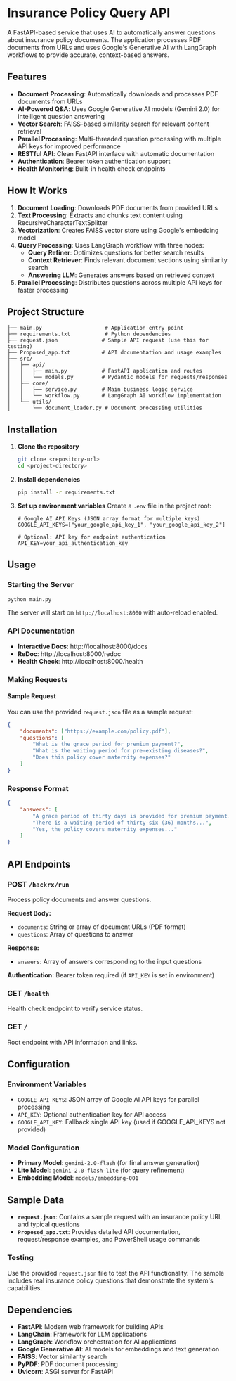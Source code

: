 # Insurance Policy Query API

A FastAPI-based service that uses AI to automatically answer questions about insurance policy documents. The application processes PDF documents from URLs and uses Google's Generative AI with LangGraph workflows to provide accurate, context-based answers.

## Features

- **Document Processing**: Automatically downloads and processes PDF documents from URLs
- **AI-Powered Q&A**: Uses Google Generative AI models (Gemini 2.0) for intelligent question answering
- **Vector Search**: FAISS-based similarity search for relevant content retrieval
- **Parallel Processing**: Multi-threaded question processing with multiple API keys for improved performance
- **RESTful API**: Clean FastAPI interface with automatic documentation
- **Authentication**: Bearer token authentication support
- **Health Monitoring**: Built-in health check endpoints

## How It Works

1. **Document Loading**: Downloads PDF documents from provided URLs
2. **Text Processing**: Extracts and chunks text content using RecursiveCharacterTextSplitter
3. **Vectorization**: Creates FAISS vector store using Google's embedding model
4. **Query Processing**: Uses LangGraph workflow with three nodes:
   - **Query Refiner**: Optimizes questions for better search results
   - **Context Retriever**: Finds relevant document sections using similarity search
   - **Answering LLM**: Generates answers based on retrieved context
5. **Parallel Processing**: Distributes questions across multiple API keys for faster processing

## Project Structure

```
├── main.py                    # Application entry point
├── requirements.txt           # Python dependencies
├── request.json              # Sample API request (use this for testing)
├── Proposed_app.txt          # API documentation and usage examples
├── src/
│   ├── api/
│   │   ├── main.py           # FastAPI application and routes
│   │   └── models.py         # Pydantic models for requests/responses
│   ├── core/
│   │   ├── service.py        # Main business logic service
│   │   └── workflow.py       # LangGraph AI workflow implementation
│   └── utils/
│       └── document_loader.py # Document processing utilities
```

## Installation

1. **Clone the repository**
   ```bash
   git clone <repository-url>
   cd <project-directory>
   ```

2. **Install dependencies**
   ```bash
   pip install -r requirements.txt
   ```

3. **Set up environment variables**
   Create a `.env` file in the project root:
   ```env
   # Google AI API Keys (JSON array format for multiple keys)
   GOOGLE_API_KEYS=["your_google_api_key_1", "your_google_api_key_2"]
   
   # Optional: API key for endpoint authentication
   API_KEY=your_api_authentication_key
   ```

## Usage

### Starting the Server

```bash
python main.py
```

The server will start on `http://localhost:8000` with auto-reload enabled.

### API Documentation

- **Interactive Docs**: http://localhost:8000/docs
- **ReDoc**: http://localhost:8000/redoc
- **Health Check**: http://localhost:8000/health

### Making Requests

#### Sample Request

You can use the provided `request.json` file as a sample request:

```json
{
    "documents": ["https://example.com/policy.pdf"],
    "questions": [
        "What is the grace period for premium payment?",
        "What is the waiting period for pre-existing diseases?",
        "Does this policy cover maternity expenses?"
    ]
}
```

### Response Format

```json
{
    "answers": [
        "A grace period of thirty days is provided for premium payment...",
        "There is a waiting period of thirty-six (36) months...",
        "Yes, the policy covers maternity expenses..."
    ]
}
```

## API Endpoints

### POST `/hackrx/run`

Process policy documents and answer questions.

**Request Body:**
- `documents`: String or array of document URLs (PDF format)
- `questions`: Array of questions to answer

**Response:**
- `answers`: Array of answers corresponding to the input questions

**Authentication:** Bearer token required (if `API_KEY` is set in environment)

### GET `/health`

Health check endpoint to verify service status.

### GET `/`

Root endpoint with API information and links.

## Configuration

### Environment Variables

- `GOOGLE_API_KEYS`: JSON array of Google AI API keys for parallel processing
- `API_KEY`: Optional authentication key for API access
- `GOOGLE_API_KEY`: Fallback single API key (used if GOOGLE_API_KEYS not provided)

### Model Configuration

- **Primary Model**: `gemini-2.0-flash` (for final answer generation)
- **Lite Model**: `gemini-2.0-flash-lite` (for query refinement)
- **Embedding Model**: `models/embedding-001`

## Sample Data

- **`request.json`**: Contains a sample request with an insurance policy URL and typical questions
- **`Proposed_app.txt`**: Provides detailed API documentation, request/response examples, and PowerShell usage commands

### Testing

Use the provided `request.json` file to test the API functionality. The sample includes real insurance policy questions that demonstrate the system's capabilities.

## Dependencies

- **FastAPI**: Modern web framework for building APIs
- **LangChain**: Framework for LLM applications
- **LangGraph**: Workflow orchestration for AI applications
- **Google Generative AI**: AI models for embeddings and text generation
- **FAISS**: Vector similarity search
- **PyPDF**: PDF document processing
- **Uvicorn**: ASGI server for FastAPI